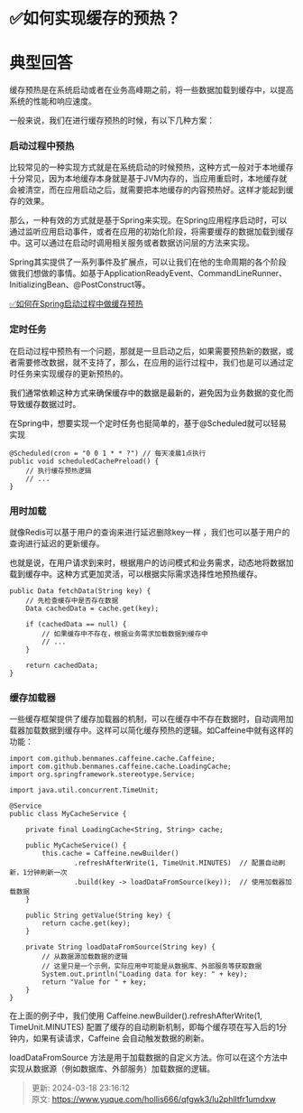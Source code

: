 # ✅如何实现缓存的预热？

# 典型回答


缓存预热是在系统启动或者在业务高峰期之前，将一些数据加载到缓存中，以提高系统的性能和响应速度。



一般来说，我们在进行缓存预热的时候，有以下几种方案：



### 启动过程中预热


比较常见的一种实现方式就是在系统启动的时候预热，这种方式一般对于本地缓存十分常见，因为本地缓存本身就是基于JVM内存的，当应用重启时，本地缓存就会被清空，而在应用启动之后，就需要把本地缓存的内容预热好。这样才能起到缓存的效果。



那么，一种有效的方式就是基于Spring来实现。在Spring应用程序启动时，可以通过监听应用启动事件，或者在应用的初始化阶段，将需要缓存的数据加载到缓存中。这可以通过在启动时调用相关服务或者数据访问层的方法来实现。



Spring其实提供了一系列事件及扩展点，可以让我们在他的生命周期的各个阶段做我们想做的事情。如基于ApplicationReadyEvent、CommandLineRunner、InitializingBean、@PostConstruct等。



[✅如何在Spring启动过程中做缓存预热](https://www.yuque.com/hollis666/qfgwk3/hnprw0zg14t9gbva)



### **定时任务**


在启动过程中预热有一个问题，那就是一旦启动之后，如果需要预热新的数据，或者需要修改数据，就不支持了，那么，在应用的运行过程中，我们也是可以通过定时任务来实现缓存的更新预热的。



<font style="color:rgb(15, 15, 15);">我们通常依赖这种方式来确保缓存中的数据是最新的，避免因为业务数据的变化而导致缓存数据过时。</font>

<font style="color:rgb(15, 15, 15);"></font>

<font style="color:rgb(15, 15, 15);">在Spring中，想要实现一个定时任务也挺简单的，基于@Scheduled就可以轻易实现</font>

<font style="color:rgb(15, 15, 15);"></font>

```plain
@Scheduled(cron = "0 0 1 * * ?") // 每天凌晨1点执行
public void scheduledCachePreload() {
    // 执行缓存预热逻辑
    // ...
}
```





### 用时加载


就像Redis可以基于用户的查询来进行延迟删除key一样 ，我们也可以基于用户的查询进行延迟的更新缓存。

<font style="color:rgb(15, 15, 15);"></font>

<font style="color:rgb(15, 15, 15);">也就是说，在用户请求到来时，根据用户的访问模式和业务需求，动态地将数据加载到缓存中。这种方式更加灵活，可以根据实际需求选择性地预热缓存。</font>

<font style="color:rgb(15, 15, 15);"></font>

```plain
public Data fetchData(String key) {
    // 先检查缓存中是否存在数据
    Data cachedData = cache.get(key);

    if (cachedData == null) {
        // 如果缓存中不存在，根据业务需求加载数据到缓存中
        // ...
    }

    return cachedData;
}

```



### 缓存加载器


一些缓存框架提供了缓存加载器的机制，可以在缓存中不存在数据时，自动调用加载器加载数据到缓存中。这样可以简化缓存预热的逻辑。如Caffeine中就有这样的功能：



```plain
import com.github.benmanes.caffeine.cache.Caffeine;
import com.github.benmanes.caffeine.cache.LoadingCache;
import org.springframework.stereotype.Service;

import java.util.concurrent.TimeUnit;

@Service
public class MyCacheService {

    private final LoadingCache<String, String> cache;

    public MyCacheService() {
        this.cache = Caffeine.newBuilder()
                .refreshAfterWrite(1, TimeUnit.MINUTES)  // 配置自动刷新，1分钟刷新一次
                .build(key -> loadDataFromSource(key));  // 使用加载器加载数据
    }

    public String getValue(String key) {
        return cache.get(key);
    }

    private String loadDataFromSource(String key) {
        // 从数据源加载数据的逻辑
        // 这里只是一个示例，实际应用中可能是从数据库、外部服务等获取数据
        System.out.println("Loading data for key: " + key);
        return "Value for " + key;
    }
}

```



在上面的例子中，我们使用 Caffeine.newBuilder().refreshAfterWrite(1, TimeUnit.MINUTES) 配置了缓存的自动刷新机制，即每个缓存项在写入后的1分钟内，如果有读请求，Caffeine 会自动触发数据的刷新。

loadDataFromSource 方法是用于加载数据的自定义方法。你可以在这个方法中实现从数据源（例如数据库、外部服务）加载数据的逻辑。



> 更新: 2024-03-18 23:16:12  
> 原文: <https://www.yuque.com/hollis666/qfgwk3/lu2phlltfr1umdxw>